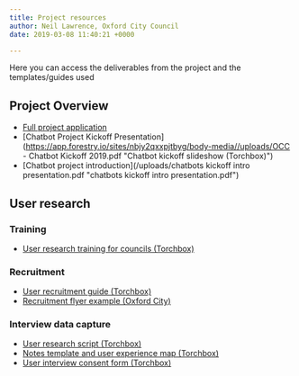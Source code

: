 ```yaml
---
title: Project resources
author: Neil Lawrence, Oxford City Council
date: 2019-03-08 11:40:21 +0000

---
```

Here you can access the deliverables from the project and the templates/guides used

## Project Overview

* [Full project application](full-application.md)
* [Chatbot Project Kickoff Presentation](https://app.forestry.io/sites/nbjy2qxxpjtbyg/body-media//uploads/OCC - Chatbot Kickoff 2019.pdf "Chatbot kickoff slideshow (Torchbox)")
* [Chatbot project introduction](/uploads/chatbots kickoff intro presentation.pdf "chatbots kickoff intro presentation.pdf")

## User research

### Training

* [User research training for councils (Torchbox)](https://github.com/LocalDigitalChatbots/localdigitalchatbots.github.io/blob/master/resources/training/Torchbox%20User%20Research%20Training%20for%20Councils.pdf)

### Recruitment

* [User recruitment guide (Torchbox)](https://github.com/LocalDigitalChatbots/localdigitalchatbots.github.io/blob/master/resources/recruitment/Chatbots_%20User%20recruitment%20guide.pdf)
* [Recruitment flyer example (Oxford City)](https://github.com/LocalDigitalChatbots/localdigitalchatbots.github.io/blob/master/resources/recruitment/Recruitment%20flyer%20oxford.pdf)

### Interview data capture

* [User research script (Torchbox)](https://github.com/LocalDigitalChatbots/localdigitalchatbots.github.io/blob/master/resources/user_research/Chatbots_%20User%20interviews%20script.pdf)
* [Notes template and user experience map (Torchbox)](https://docs.google.com/spreadsheets/d/17yR_3IzpGriXMr1Qf6AEuhGZDl9lK7tNbLQgC-5-CvE/edit?usp=sharing)
* [User interview consent form (Torchbox)](https://github.com/LocalDigitalChatbots/localdigitalchatbots.github.io/blob/master/resources/user_research/consent_form.md)